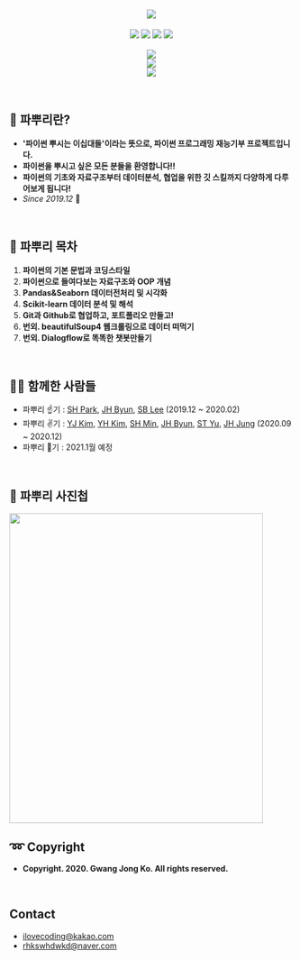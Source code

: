 
<h1 align="center">
  <img src = "https://user-images.githubusercontent.com/29548128/71769266-43433580-2f62-11ea-8d41-ae40f21f8c50.png"><br/>
</h1>

<p align="center">
  <img src = "https://img.shields.io/badge/Language-Python-blue">
  <img src = "https://img.shields.io/badge/Library-Pandas-skyblue">
  <img src = "https://img.shields.io/badge/Library-Seaborn-9cf">
  <img src = "https://img.shields.io/badge/Library-Sklearn-green"> <br/><br/>
  <img src = "https://img.shields.io/badge/파뿌리3기-준비중-brightgreen"> <br/>
  <img src = "https://img.shields.io/badge/파뿌리3기-upcomming-brightgreen"> <br/>
  <img src = "https://img.shields.io/badge/파뿌리3기-ilovecoding@kakao.com-brightgreen"> <br/>
</p>
<br>

## 🤔 파뿌리란?
- **'파이썬 뿌시는 이십대들'이라는 뜻으로, 파이썬 프로그래밍 재능기부 프로젝트입니다.**
- **파이썬을 뿌시고 싶은 모든 분들을 환영합니다!!**
- **파이썬의 기초와 자료구조부터 데이터분석, 협업을 위한 깃 스킬까지 다양하게 다루어보게 됩니다!**
- *Since 2019.12* 🏃
<br>

## 🤗 파뿌리 목차
1.  **파이썬의 기본 문법과 코딩스타일**
2.  **파이썬으로 들여다보는 자료구조와 OOP 개념**
3.  **Pandas&Seaborn 데이터전처리 및 시각화**
4.  **Scikit-learn 데이터 분석 및 해석**
5.  **Git과 Github로 협업하고, 포트폴리오 만들고!**
6.  **번외. beautifulSoup4 웹크롤링으로 데이터 떠먹기**
7.  **번외. Dialogflow로 똑똑한 챗봇만들기**
<br/>

## 👨‍🎓 함께한 사람들
- 파뿌리 ☝기 : [SH Park](https://github.com/vivian0304), [JH Byun](https://github.com/JunHyun-DS), [SB Lee](https://github.com/gmksf99) (2019.12 ~ 2020.02)
- 파뿌리 ✌기 : [YJ Kim](https://github.com/Kimyoungjae777), [YH Kim](https://github.com/k-0-1), [SH Min](https://github.com/dataSH1213), [JH Byun](https://github.com/JunHyun-DS), [ST Yu](https://github.com/Cluster-Taek), [JH Jung](https://github.com/Joohee97124) (2020.09 ~ 2020.12)
- 파뿌리 🤟기 : 2021.1월 예정
<br>

## 🏅 파뿌리 사진첩
<img src = "https://github.com/koptimizer/Python_Breakers/blob/master/dwd.jpg" width="450" height="550"/>
<br>

## :loop: Copyright
- **Copyright. 2020. Gwang Jong Ko. All rights reserved.**
<br/>

## Contact
- ilovecoding@kakao.com
- rhkswhdwkd@naver.com
